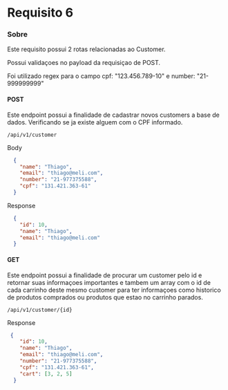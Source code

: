 # Requisito 6

### Sobre
Este requisito possui 2 rotas relacionadas ao Customer.

Possui validaçoes no payload da requisiçao de POST.

Foi utilizado regex para o campo cpf: "123.456.789-10" e number: "21-999999999" 


#### POST 

Este endpoint possui a finalidade de cadastrar novos customers a base de dados. Verificando se ja existe alguem com o CPF informado.

```
/api/v1/customer
```
Body
```json
  {
    "name": "Thiago",
    "email": "thiago@meli.com",
    "number": "21-977375588",
    "cpf": "131.421.363-61"
  }
```
Response
```json
  {
    "id": 10,
    "name": "Thiago",
    "email": "thiago@meli.com"
  }
```

#### GET
Este endpoint possui a finalidade de procurar um customer pelo id e retornar suas informaçoes importantes e tambem um array com o id de cada carrinho deste mesmo customer para ter informaçoes como historico de produtos comprados ou produtos que estao no carrinho parados.

``` 
/api/v1/customer/{id}
```

Response
```json
 {
    "id": 10,
    "name": "Thiago",
    "email": "thiago@meli.com",
    "number": "21-977375588",
    "cpf": "131.421.363-61",
    "cart": [3, 2, 5]
  }
```

